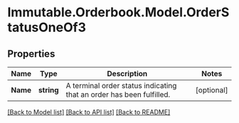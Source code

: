 # Immutable.Orderbook.Model.OrderStatusOneOf3

## Properties

 Name     | Type       | Description                                                          | Notes      
----------|------------|----------------------------------------------------------------------|------------
 **Name** | **string** | A terminal order status indicating that an order has been fulfilled. | [optional] 

[[Back to Model list]](../README.md#documentation-for-models) [[Back to API list]](../README.md#documentation-for-api-endpoints) [[Back to README]](../README.md)

